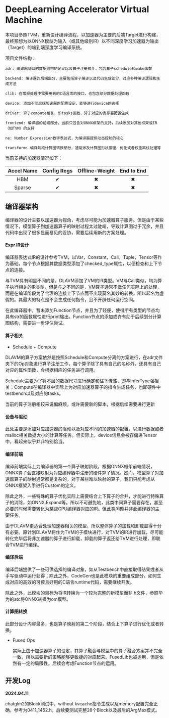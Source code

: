 # DeepLearning Accelerator Virtual Machine

本项目参照TVM，重新设计编译流程，以加速器为主要的后端Target进行构建，最终预想为以ONNX模型为输入（或其他级别IR）以不同深度学习加速器为输出（Target）的端到端深度学习编译系统。

项目文件结构：

    adr: 编译器基础的数据结构的定义以及算子注册相关，包含算子schedule和make函数
    
    backend: 编译器的后端部分，主要包括算子编译以及代码生成部分，对应多种编译逻辑和生成方法
    
    clib: 在常规处理中需要用到的C语言库的接口，也包含部分数据处理函数
    
    device: 添加不同后端加速器的配置设定，能够进行device的选择
    
    driver: 算子compute相关，即tasks函数，算子对应的寄存器配置生成
    
    frontend: 编译器的前端部分，当前只包含对ONNX框架的支持，后续添加对其他框架或IR（如TVM）的支持
    
    ne: Number Expression数字表达式，为编译器提供动态控制的核心
    
    transform: 编译阶段计算图转换部分，通常涉及计算图形状推理、优化或者权重离线处理等

当前支持的加速器情况如下：

| Accel Name | Config Regs | Offline-Weight | End to End |
|:----------:|:-----------:|:--------------:|:----------:|
|    HBM     |   &#10004;  |    &#10006;    |  &#10006;  |
|   Sparse   |   &#10004;  |    &#10006;    |  &#10006;  |

## 编译器架构

编译器的设计主要以加速器为视角，考虑尽可能为加速器算子服务。但是由于某些情况下，模型算子到加速器算子的映射过程太过陡峭，导致计算图过于冗余，并且代码中出现了很多显而易见的妥协，需要后续用新的方案处理。

#### Expr IR设计

编译器表达式IR的设计参考TVM，以Var，Constant，Call，Tuple，Tensor等作为基础，每个节点根据其数据类型添加了checked_type属性，以便检查和上下节点的连接。

与TVM具有明显不同的是，DLAVM添加了VM的IR类型。VM与Call类似，均为算子执行相关的IR类型，但是与之不同的是，VM算子通常不做任何实际上的处理，而是在编译阶段为了合理的连接上下节点而不出现莫名其妙的转换。所以起名为虚假的。其最大的特点是不会生成任何指令，且不开辟任何运行空间。

在此编译器中，暂未添加Function节点，并且为了轻便，使得所有类型的节点均具有str的函数属性进行print输出。Function节点的添加或许有助于后续划分计算图结构，需要进一步评估尝试。

#### 算子相关

+ Schedule + Compute

DLAVM的算子方案依然是按照Schedule和Compute分离的方案进行，在adr文件夹下的Op对象进行算子注册工作，每个算子除了具有自己的名称外，还具有自己对应的属性函数，会根据相应的任务进行调用。

Schedule主要为了将本层的数据尺寸进行确定和往下传递，即与InferType强相关；Compute在编译器中实际上为对应加速器算子的指令生成任务，也即硬件中testbench以及对应的tasks。

当前的算子注册相较来说偏麻烦，或许需要新的脚本，根据后续需要进行更新

#### 设备与驱动

此处主要是添加对应加速器的驱动以及对应不同的加速器的配置，以进行数据或者malloc相关数据大小的计算等任务。但实际上，device信息会被存储进Tensor中，看起来似乎并非特别恰当。

#### 编译前端

编译前端实际上为编译器的第一个算子映射阶段，根据ONNX框架前端情况，ONNX算子会直接映射为对应编译器中注册的硬件算子情况。然而，模型算子对加速器算子的映射通常都是复杂的，对于某些难以映射的算子，我们只能考虑从ONNX框架入手进行Custom的定义。

除此之外，一些特殊的算子优化实际上需要结合上下算子的合并，才能进行特殊算子的消除，如ONNX.Expand等。所以不可避免地，此类中间算子需要存在，甚至必要的时候需要转化为某些CPU编译器对应的IR。但此类问题并非此编译器的主要任务。

由于DLAVM更适合处理加速器相关的模型，所以整体算子的加载和卸载显得十分有必要。原计划DLAVM将作为TVM的子模块进行，对TVM的IR进行加载，尽可能转化完毕后将非加速器的算子进行卸载，卸载的算子返还给TVM进行处理，即联合TVM进行编译。

#### 编译后端

编译后端提供了一些可供选择的编译对象，如从Testbench中直接取得结果或者从手写驱动中运行获得；除此之外，CodeGen也是此模块的重要组成部分。如何生成对应的高效的可控且好用的C语言runtime代码，需要继续开发。

除此之外，此模块的目标为将IR转换为一个较为完整的新模型而非.h文件，参照华为的atc将ONNX转换为om模型。

#### 计算图转换

此部分设计内容最多，也是算子映射的第二个阶段，结合上下算子进行优化或者转换。

+ Fused Ops

    实际上由于加速器算子的设定，其算子融合与模型中的算子融合方案并不完全一致，所以需要新的策略能够更敏捷的对应起来。FusedLib也被运用，但是依然有一定的局限性。后续会考虑Function节点的运用。

## 开发Log

__2024.04.11__

chatglm2的Block测试中，without kvcache指令生成以及memory配置完全正确，参考为0411_1452.h，后续要测试完整28个Block以及最后的ArgMax模式。




